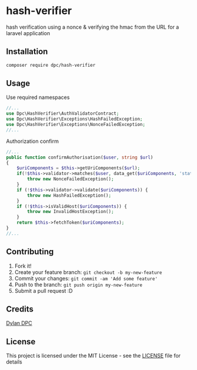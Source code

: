 # hash-verifier

hash verification using a nonce & verifying the hmac from the URL for a laravel application

## Installation

```bash
composer require dpc/hash-verifier
```

## Usage

Use required namespaces

```php
//...
use Dpc\HashVerifier\AuthValidatorContract;
use Dpc\HashVerifier\Exceptions\HashFailedException;
use Dpc\HashVerifier\Exceptions\NonceFailedException;
//...
```

Authorization confirm

```php
//...
public function confirmAuthorisation($user, string $url)
{
    $uriComponents = $this->getUriComponents($url);
    if(!$this->validator->matches($user, data_get($uriComponents, 'state'))) {
        throw new NonceFailedException();
    }
    if (!$this->validator->validate($uriComponents)) {
        throw new HashFailedException();
    }
    if (!$this->isValidHost($uriComponents)) {
        throw new InvalidHostException();
    }
    return $this->fetchToken($uriComponents);
}
//...
```

## Contributing

1. Fork it!
2. Create your feature branch: `git checkout -b my-new-feature`
3. Commit your changes: `git commit -am 'Add some feature'`
4. Push to the branch: `git push origin my-new-feature`
5. Submit a pull request :D

## Credits

[Dylan DPC](https://github.com/Dylan-DPC)

## License

This project is licensed under the MIT License - see the [LICENSE](LICENSE) file for details
